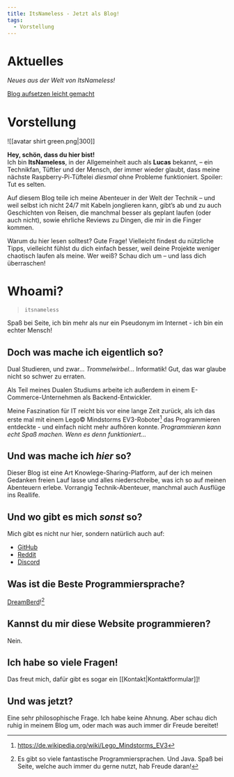 ```yaml
---
title: ItsNameless - Jetzt als Blog!
tags:
  - Vorstellung
---
```

# Aktuelles

*Neues aus der Welt von ItsNameless!*

[Blog aufsetzen leicht gemacht](<Blog aufsetzen leicht gemacht>)

# Vorstellung

![[avatar shirt green.png|300]]

**Hey, schön, dass du hier bist!**  
Ich bin **ItsNameless**, in der Allgemeinheit auch als **Lucas** bekannt, – ein Technikfan, Tüftler und der Mensch, der immer wieder glaubt, dass meine nächste Raspberry-Pi-Tüftelei *diesmal* ohne Probleme funktioniert. Spoiler: Tut es selten.

Auf diesem Blog teile ich meine Abenteuer in der Welt der Technik – und weil selbst ich nicht 24/7 mit Kabeln jonglieren kann, gibt’s ab und zu auch Geschichten von Reisen, die manchmal besser als geplant laufen (oder auch nicht), sowie ehrliche Reviews zu Dingen, die mir in die Finger kommen.

Warum du hier lesen solltest? Gute Frage! Vielleicht findest du nützliche Tipps, vielleicht fühlst du dich einfach besser, weil deine Projekte weniger chaotisch laufen als meine. Wer weiß? Schau dich um – und lass dich überraschen!

# Whoami?

> `itsnameless`

Spaß bei Seite, ich bin mehr als nur ein Pseudonym im Internet - ich bin ein echter Mensch! 

## Doch was mache ich eigentlich so?

Dual Studieren, und zwar... *Trommelwirbel*... Informatik! Gut, das war glaube nicht so schwer zu erraten.

Als Teil meines Dualen Studiums arbeite ich außerdem in einem E-Commerce-Unternehmen als Backend-Entwickler. 

Meine Faszination für IT reicht bis vor eine lange Zeit zurück, als ich das erste mal mit einem Lego© Mindstorms EV3-Roboter[^1] das Programmieren entdeckte - und einfach nicht mehr aufhören konnte. *Programmieren kann echt Spaß machen. Wenn es denn funktioniert...*

## Und was mache ich *hier* so?

Dieser Blog ist eine Art Knowlege-Sharing-Platform, auf der ich meinen Gedanken freien Lauf lasse und alles niederschreibe, was ich so auf meinen Abenteuern erlebe. Vorrangig Technik-Abenteuer, manchmal auch Ausflüge ins Reallife.

## Und wo gibt es mich *sonst* so?

Mich gibt es nicht nur hier, sondern natürlich auch auf:

- [GitHub](https://github.com/theitsnameless)
- [Reddit](https://www.reddit.com/user/ItsNameless8676/)
- [Discord](https://discord.com/invite/rP9Qke2jDs)

## Was ist die Beste Programmiersprache?

[DreamBerd](https://github.com/TodePond/DreamBerd)![^2]

## Kannst du mir diese Website programmieren?

Nein.

## Ich habe so viele Fragen!

Das freut mich, dafür gibt es sogar ein [[Kontakt|Kontaktformular]]!

## Und was jetzt?

Eine sehr philosophische Frage. Ich habe keine Ahnung. Aber schau dich ruhig in meinem Blog um, oder mach was auch immer dir Freude bereitet!

[^1]: https://de.wikipedia.org/wiki/Lego_Mindstorms_EV3
[^2]: Es gibt so viele fantastische Programmiersprachen. Und Java. Spaß bei Seite, welche auch immer du gerne nutzt, hab Freude daran!
